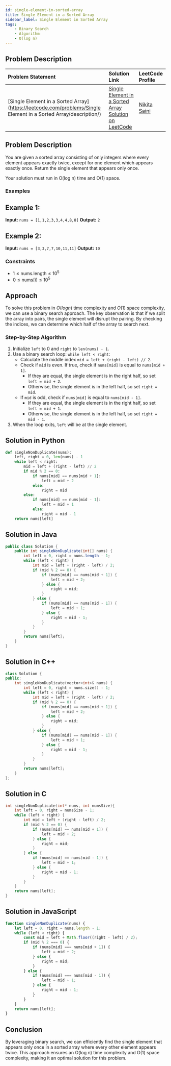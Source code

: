 ```yaml
---
id: single-element-in-sorted-array
title: Single Element in a Sorted Array
sidebar_label: Single Element in Sorted Array
tags: 
    - Binary Search
    - Algorithm
    - O(log n)
---
```


## Problem Description

| Problem Statement                                       | Solution Link                                                              | LeetCode Profile                                        |
| :------------------------------------------------------ | :------------------------------------------------------------------------- | :------------------------------------------------------ |
| [Single Element in a Sorted Array](https://leetcode.com/problems/Single Element in a Sorted Array/description/) | [Single Element in a Sorted Array Solution on LeetCode](https://leetcode.com/problems/single-element-in-sorted-array/solutions/) | [Nikita Saini](https://leetcode.com/u/Saini_Nikita/) |

## Problem Description

You are given a sorted array consisting of only integers where every element appears exactly twice, except for one element which appears exactly once. Return the single element that appears only once.

Your solution must run in O(log n) time and O(1) space.

### Examples

## Example 1:

**Input:** `nums = [1,1,2,3,3,4,4,8,8]`
**Output:** `2`

## Example 2:

**Input:** `nums = [3,3,7,7,10,11,11]`
**Output:** `10`

### Constraints

- $1 \leq \text{nums.length} \leq 10^5$
- $0 \leq \text{nums[i]} \leq 10^5$

## Approach

To solve this problem in $O(log n)$ time complexity and $O(1)$ space complexity, we can use a binary search approach. The key observation is that if we split the array into pairs, the single element will disrupt the pairing. By checking the indices, we can determine which half of the array to search next.

### Step-by-Step Algorithm

1. Initialize `left` to 0 and `right` to `len(nums) - 1`.
2. Use a binary search loop: `while left < right`:
   - Calculate the middle index `mid = left + (right - left) // 2`.
   - Check if `mid` is even. If true, check if `nums[mid]` is equal to `nums[mid + 1]`.
     - If they are equal, the single element is in the right half, so set `left = mid + 2`.
     - Otherwise, the single element is in the left half, so set `right = mid`.
   - If `mid` is odd, check if `nums[mid]` is equal to `nums[mid - 1]`.
     - If they are equal, the single element is in the right half, so set `left = mid + 1`.
     - Otherwise, the single element is in the left half, so set `right = mid - 1`.
3. When the loop exits, `left` will be at the single element.

## Solution in Python

```python
def singleNonDuplicate(nums):
    left, right = 0, len(nums) - 1
    while left < right:
        mid = left + (right - left) // 2
        if mid % 2 == 0:
            if nums[mid] == nums[mid + 1]:
                left = mid + 2
            else:
                right = mid
        else:
            if nums[mid] == nums[mid - 1]:
                left = mid + 1
            else:
                right = mid - 1
    return nums[left]
```

## Solution in Java

```java
public class Solution {
    public int singleNonDuplicate(int[] nums) {
        int left = 0, right = nums.length - 1;
        while (left < right) {
            int mid = left + (right - left) / 2;
            if (mid % 2 == 0) {
                if (nums[mid] == nums[mid + 1]) {
                    left = mid + 2;
                } else {
                    right = mid;
                }
            } else {
                if (nums[mid] == nums[mid - 1]) {
                    left = mid + 1;
                } else {
                    right = mid - 1;
                }
            }
        }
        return nums[left];
    }
}
```

## Solution in C++

```cpp
class Solution {
public:
    int singleNonDuplicate(vector<int>& nums) {
        int left = 0, right = nums.size() - 1;
        while (left < right) {
            int mid = left + (right - left) / 2;
            if (mid % 2 == 0) {
                if (nums[mid] == nums[mid + 1]) {
                    left = mid + 2;
                } else {
                    right = mid;
                }
            } else {
                if (nums[mid] == nums[mid - 1]) {
                    left = mid + 1;
                } else {
                    right = mid - 1;
                }
            }
        }
        return nums[left];
    }
};
```

## Solution in C

```c
int singleNonDuplicate(int* nums, int numsSize){
    int left = 0, right = numsSize - 1;
    while (left < right) {
        int mid = left + (right - left) / 2;
        if (mid % 2 == 0) {
            if (nums[mid] == nums[mid + 1]) {
                left = mid + 2;
            } else {
                right = mid;
            }
        } else {
            if (nums[mid] == nums[mid - 1]) {
                left = mid + 1;
            } else {
                right = mid - 1;
            }
        }
    }
    return nums[left];
}
```

## Solution in JavaScript

```javascript
function singleNonDuplicate(nums) {
    let left = 0, right = nums.length - 1;
    while (left < right) {
        const mid = left + Math.floor((right - left) / 2);
        if (mid % 2 === 0) {
            if (nums[mid] === nums[mid + 1]) {
                left = mid + 2;
            } else {
                right = mid;
            }
        } else {
            if (nums[mid] === nums[mid - 1]) {
                left = mid + 1;
            } else {
                right = mid - 1;
            }
        }
    }
    return nums[left];
}
```

## Conclusion

By leveraging binary search, we can efficiently find the single element that appears only once in a sorted array where every other element appears twice. This approach ensures an O(log n) time complexity and O(1) space complexity, making it an optimal solution for this problem.